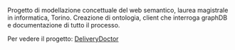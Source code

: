 Progetto di modellazione concettuale del web semantico, laurea magistrale in informatica, Torino.
Creazione di ontologia, client che interroga graphDB e documentazione di tutto il processo.

Per vedere il progetto: [DeliveryDoctor](https://lorenzosciandra.github.io/ProgettoModSem/) 
